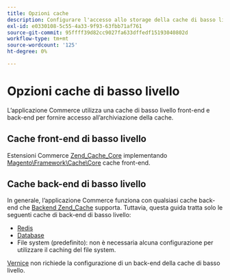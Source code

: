 ```yaml
---
title: Opzioni cache
description: Configurare l'accesso allo storage della cache di basso livello.
exl-id: e0330108-5c55-4a33-9f93-63fbb71af761
source-git-commit: 95ffff39d82cc9027fa633dffedf15193040802d
workflow-type: tm+mt
source-wordcount: '125'
ht-degree: 0%

---
```


# Opzioni cache di basso livello

L’applicazione Commerce utilizza una cache di basso livello front-end e back-end per fornire accesso all’archiviazione della cache.

## Cache front-end di basso livello

Estensioni Commerce [Zend_Cache_Core](https://framework.zend.com/manual/1.12/en/zend.cache.frontends.html) implementando [Magento\Framework\Cache\Core](https://github.com/magento/magento2/blob/2.4/lib/internal/Magento/Framework/Cache/Core.php) cache front-end.

## Cache back-end di basso livello

In generale, l’applicazione Commerce funziona con qualsiasi cache back-end che [Backend Zend_Cache](https://framework.zend.com/manual/1.12/en/zend.cache.backends.html) supporta. Tuttavia, questa guida tratta solo le seguenti cache di back-end di basso livello:

- [Redis](config-redis.md)
- [Database](https://developer.adobe.com/commerce/php/development/cache/partial/database-caching/)
- File system (predefinito): non è necessaria alcuna configurazione per utilizzare il caching del file system.

[Vernice](config-varnish.md) non richiede la configurazione di un back-end della cache di basso livello.
